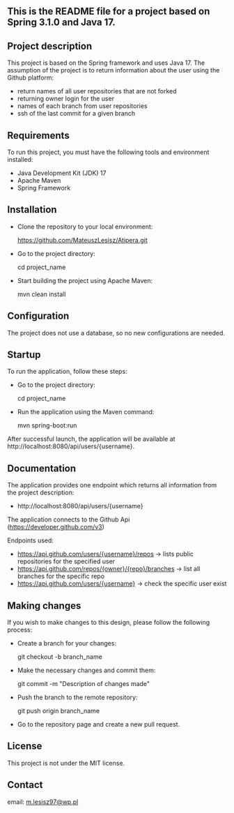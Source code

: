 <h2>
This is the README file for a project based on Spring 3.1.0 and Java 17. 
</h2>

<h2>
Project description
</h2>
  
This project is based on the Spring framework and uses Java 17. The assumption of the project is to return information about the user using the Github platform:
- return names of all user repositories that are not forked
- returning owner login for the user
- names of each branch from user repositories
- ssh of the last commit for a given branch

<h2>
Requirements
</h2>

To run this project, you must have the following tools and environment installed:

- Java Development Kit (JDK) 17
- Apache Maven
- Spring Framework

<h2>
Installation
</h2>

- Clone the repository to your local environment:

  https://github.com/MateuszLesisz/Atipera.git

- Go to the project directory:

  cd project_name

- Start building the project using Apache Maven:

  mvn clean install

<h2>
Configuration
</h2>

The project does not use a database, so no new configurations are needed.

<h2>
Startup
</h2>

To run the application, follow these steps:

- Go to the project directory:

  cd project_name
  
- Run the application using the Maven command:

  mvn spring-boot:run
  
After successful launch, the application will be available at http://localhost:8080/api/users/{username}.

<h2>
Documentation
</h2>

The application provides one endpoint which returns all information from the project description:
- http://localhost:8080/api/users/{username} 

The application connects to the Github Api (https://developer.github.com/v3)

Endpoints used:

- https://api.github.com/users/{username}/repos -> lists public repositories for the specified user
- https://api.github.com/repos/{owner}/{repo}/branches -> list all branches for the specific repo
- https://api.github.com/users/{username} -> check the specific user exist

<h2>
Making changes
</h2>

If you wish to make changes to this design, please follow the following process:

- Create a branch for your changes:

  git checkout -b branch_name
  
- Make the necessary changes and commit them:

  git commit -m "Description of changes made"
  
- Push the branch to the remote repository:

  git push origin branch_name
  
- Go to the repository page and create a new pull request.

<h2>
License
</h2
  
This project is not under the MIT license.

<h2>
Contact
</h2>

email: m.lesisz97@wp.pl
